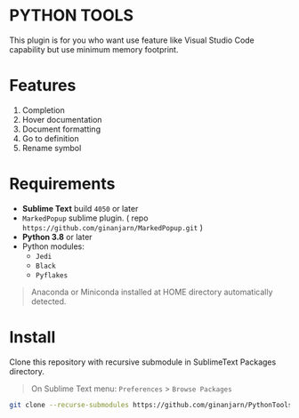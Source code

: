 # PYTHON TOOLS
This plugin is for you who want use feature like Visual Studio Code capability but use minimum memory footprint.

# Features
1. Completion
2. Hover documentation
3. Document formatting
4. Go to definition
5. Rename symbol

# Requirements
* **Sublime Text** build `4050` or later
* `MarkedPopup` sublime plugin. ( repo `https://github.com/ginanjarn/MarkedPopup.git` )
* **Python 3.8** or later
* Python modules:
	* `Jedi`
	* `Black`
	* `Pyflakes`

> Anaconda or Miniconda installed at HOME directory automatically detected.

# Install
Clone this repository with recursive submodule in SublimeText Packages directory.

> On Sublime Text menu: `Preferences` > `Browse Packages`

```bash
git clone --recurse-submodules https://github.com/ginanjarn/PythonTools.git
```
